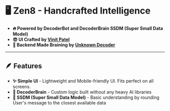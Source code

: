 # 🖥️ Zen8 - Handcrafted Intelligence
- **🔥 Powered by DecoderBot and DecoderBrain SSDM (Super Small Data Model)**
- **😎 UI Crafted by [Vinit Patel](https://github.com/vinitpatil-8/)**
- **🧠 Backend Made Braining by [Unknown Decoder](https://github.com/unknowndecoder/)**
---
## 🪶 Features
- **✨ Simple UI** - Lightweight and Mobile-friendly UI. Fits perfect on all screens.
- **🤖 DecoderBrain** - Custom logic built without any heavy AI libraries
- **🧠 SSDM (Super Small Data Model)** - Basic understanding by rounding User's message to the closest available data
